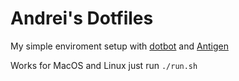 # Andrei's Dotfiles

My simple enviroment setup with [dotbot](https://github.com/anishathalye/dotbot) and [Antigen](https://github.com/zsh-users/antigen) 

Works for MacOS and Linux just run `./run.sh`

